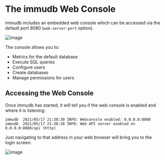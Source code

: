 
# The immudb Web Console

immudb includes an embedded web console which can be accessed via the default port 8080 (`web-server-port` option).

![image](/webconsole.png)

The console allows you to:

* Metrics for the default database
* Execute SQL queries
* Configure users
* Create databases
* Manage permissions for users

<WrappedSection>

## Accessing the Web Console

Once immudb has started, it will tell you if the web console is enabled and where it is listening:

```
immudb  2021/05/17 21:38:30 INFO: Webconsole enabled: 0.0.0.0:8080
immudb  2021/05/17 21:38:30 INFO: Web API server enabled on 0.0.0.0:8080/api (http)
```

Just navigating to that address in your web browser will bring you to the login screen:

![image](/browser.png)

</WrappedSection>



